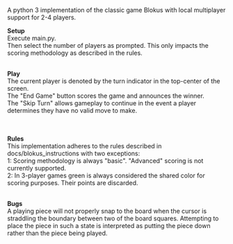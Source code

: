 A python 3 implementation of the classic game Blokus with local multiplayer support for 2-4 players.


<b> Setup </b> <br>
Execute main.py. <br> 
Then select the number of players as prompted.  This only impacts the scoring methodology as described in the rules.
<br><br>


<b> Play </b> <br>
The current player is denoted by the turn indicator in the top-center of the screen. <br>
The "End Game" button scores the game and announces the winner.  <br>
The "Skip Turn" allows gameplay to continue in the event a player determines they have no valid move to make. <br>
<br><br>

<b> Rules </b> <br>
This implementation adheres to the rules described in docs/blokus_instructions with two exceptions: <br>
1: Scoring methodology is always "basic". "Advanced" scoring is not currently supported. <br>
2: In 3-player games green is always considered the shared color for scoring purposes. Their points are discarded.
<br><br>

<b> Bugs </b> <br>
A playing piece will not properly snap to the board when the cursor is straddling the boundary between 
two of the board squares. Attempting to place the piece in such a state is interpreted as putting the piece down
rather than the piece being played.



